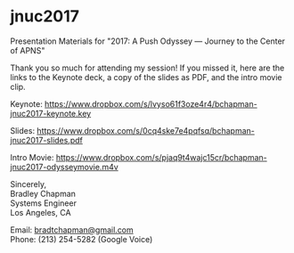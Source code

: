 # jnuc2017
Presentation Materials for "2017: A Push Odyssey — Journey to the Center of APNS"

Thank you so much for attending my session!  If you missed it, here are the links to the Keynote deck, a copy of the slides as PDF, and the intro movie clip.


Keynote: https://www.dropbox.com/s/lvyso61f3oze4r4/bchapman-jnuc2017-keynote.key

Slides: https://www.dropbox.com/s/0cq4ske7e4pqfsq/bchapman-jnuc2017-slides.pdf

Intro Movie: https://www.dropbox.com/s/pjaq9t4wajc15cr/bchapman-jnuc2017-odysseymovie.m4v


Sincerely,  
Bradley Chapman  
Systems Engineer  
Los Angeles, CA  

Email: bradtchapman@gmail.com  
Phone: (213) 254-5282  (Google Voice)  


